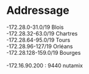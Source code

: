 # Addressage

-172.28.0-31.0/19 Blois <br>
-172.28.32-63.0/19 Chartres <br>
-172.28.64-95.0/19 Tours <br>
-172.28.96-127/19 Orléans <br>
-172.28.128-159.0/19 Bourges <br>
<br>
-172.16.90.200 : 9440 nutamix <br>
